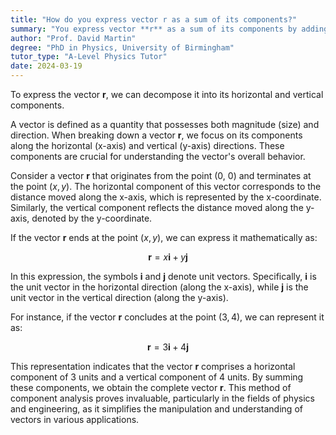 ```yaml
---
title: "How do you express vector r as a sum of its components?"
summary: "You express vector **r** as a sum of its components by adding its horizontal and vertical parts."
author: "Prof. David Martin"
degree: "PhD in Physics, University of Birmingham"
tutor_type: "A-Level Physics Tutor"
date: 2024-03-19
---
```


To express the vector **r**, we can decompose it into its horizontal and vertical components.

A vector is defined as a quantity that possesses both magnitude (size) and direction. When breaking down a vector **r**, we focus on its components along the horizontal (x-axis) and vertical (y-axis) directions. These components are crucial for understanding the vector's overall behavior.

Consider a vector **r** that originates from the point (0, 0) and terminates at the point $(x, y)$. The horizontal component of this vector corresponds to the distance moved along the x-axis, which is represented by the x-coordinate. Similarly, the vertical component reflects the distance moved along the y-axis, denoted by the y-coordinate.

If the vector **r** ends at the point $(x, y)$, we can express it mathematically as:

$$
\mathbf{r} = x\mathbf{i} + y\mathbf{j}
$$

In this expression, the symbols $\mathbf{i}$ and $\mathbf{j}$ denote unit vectors. Specifically, $\mathbf{i}$ is the unit vector in the horizontal direction (along the x-axis), while $\mathbf{j}$ is the unit vector in the vertical direction (along the y-axis).

For instance, if the vector **r** concludes at the point $(3, 4)$, we can represent it as:

$$
\mathbf{r} = 3\mathbf{i} + 4\mathbf{j}
$$

This representation indicates that the vector **r** comprises a horizontal component of 3 units and a vertical component of 4 units. By summing these components, we obtain the complete vector **r**. This method of component analysis proves invaluable, particularly in the fields of physics and engineering, as it simplifies the manipulation and understanding of vectors in various applications.
    